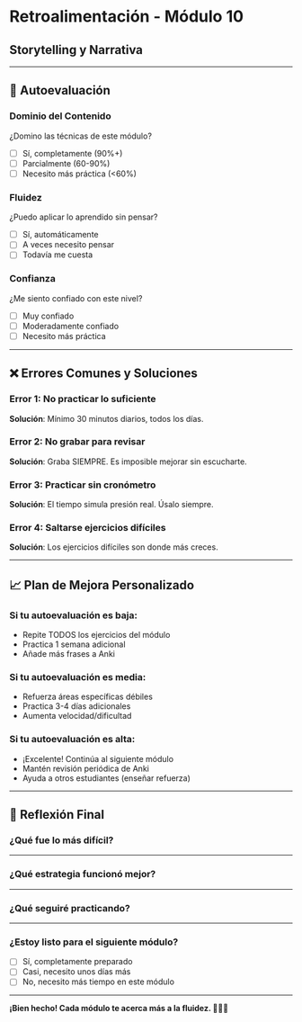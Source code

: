 # Retroalimentación - Módulo 10
## Storytelling y Narrativa

---

## 🎯 Autoevaluación

### Dominio del Contenido
¿Domino las técnicas de este módulo?
- ☐ Sí, completamente (90%+)
- ☐ Parcialmente (60-90%)
- ☐ Necesito más práctica (<60%)

### Fluidez
¿Puedo aplicar lo aprendido sin pensar?
- ☐ Sí, automáticamente
- ☐ A veces necesito pensar
- ☐ Todavía me cuesta

### Confianza
¿Me siento confiado con este nivel?
- ☐ Muy confiado
- ☐ Moderadamente confiado
- ☐ Necesito más práctica

---

## ❌ Errores Comunes y Soluciones

### Error 1: No practicar lo suficiente
**Solución**: Mínimo 30 minutos diarios, todos los días.

### Error 2: No grabar para revisar
**Solución**: Graba SIEMPRE. Es imposible mejorar sin escucharte.

### Error 3: Practicar sin cronómetro
**Solución**: El tiempo simula presión real. Úsalo siempre.

### Error 4: Saltarse ejercicios difíciles
**Solución**: Los ejercicios difíciles son donde más creces.

---

## 📈 Plan de Mejora Personalizado

### Si tu autoevaluación es baja:
- Repite TODOS los ejercicios del módulo
- Practica 1 semana adicional
- Añade más frases a Anki

### Si tu autoevaluación es media:
- Refuerza áreas específicas débiles
- Practica 3-4 días adicionales
- Aumenta velocidad/dificultad

### Si tu autoevaluación es alta:
- ¡Excelente! Continúa al siguiente módulo
- Mantén revisión periódica de Anki
- Ayuda a otros estudiantes (enseñar refuerza)

---

## 💭 Reflexión Final

### ¿Qué fue lo más difícil?
_______________________________________________________

### ¿Qué estrategia funcionó mejor?
_______________________________________________________

### ¿Qué seguiré practicando?
_______________________________________________________

### ¿Estoy listo para el siguiente módulo?
- ☐ Sí, completamente preparado
- ☐ Casi, necesito unos días más
- ☐ No, necesito más tiempo en este módulo

---

**¡Bien hecho! Cada módulo te acerca más a la fluidez. 🚀🇫🇷**
